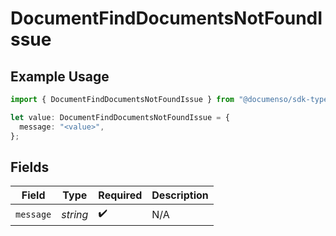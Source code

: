 # DocumentFindDocumentsNotFoundIssue

## Example Usage

```typescript
import { DocumentFindDocumentsNotFoundIssue } from "@documenso/sdk-typescript/models/errors";

let value: DocumentFindDocumentsNotFoundIssue = {
  message: "<value>",
};
```

## Fields

| Field              | Type               | Required           | Description        |
| ------------------ | ------------------ | ------------------ | ------------------ |
| `message`          | *string*           | :heavy_check_mark: | N/A                |